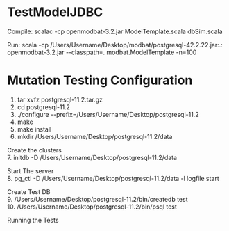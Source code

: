 # TestModelJDBC

Compile: scalac -cp openmodbat-3.2.jar ModelTemplate.scala dbSim.scala

Run: scala -cp /Users/Username/Desktop/modbat/postgresql-42.2.22.jar:.: openmodbat-3.2.jar --classpath=. modbat.ModelTemplate -n=100

# Mutation Testing Configuration


1. tar xvfz postgresql-11.2.tar.gz  
2. cd postgresql-11.2  
3. ./configure --prefix=/Users/Username/Desktop/postgresql-11.2  
4. make  
5. make install  
6. mkdir /Users/Username/Desktop/postgresql-11.2/data  

Create the clusters  
7. initdb -D /Users/Username/Desktop/postgresql-11.2/data  

Start The server  
8. pg_ctl -D /Users/Username/Desktop/postgresql-11.2/data -l logfile start  

Create Test DB  
9. /Users/Username/Desktop/postgresql-11.2/bin/createdb test  
10. /Users/Username/Desktop/postgresql-11.2/bin/psql test  

Running the Tests  

